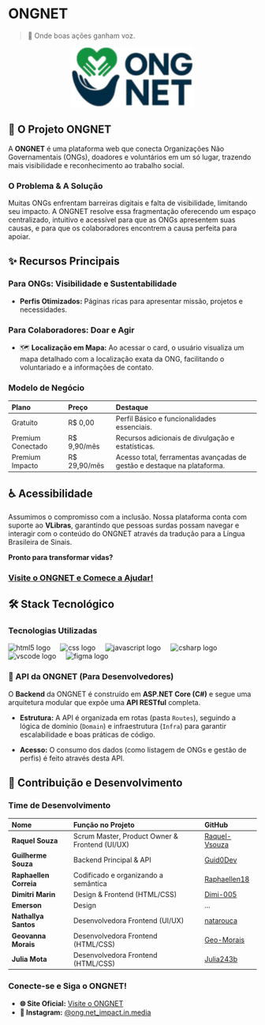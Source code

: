 # ONGNET

> 🫶 Onde boas ações ganham voz.

<p align="center">
  <img src="assets/logo-ongnet.png" alt="Logo ONGNET - Mãos em formato de coração" width="250"/>
</p>

## 🌟 O Projeto ONGNET

A **ONGNET** é uma plataforma web que conecta Organizações Não Governamentais (ONGs), doadores e voluntários em um só lugar, trazendo mais visibilidade e reconhecimento ao trabalho social.

### O Problema & A Solução

Muitas ONGs enfrentam barreiras digitais e falta de visibilidade, limitando seu impacto. A ONGNET resolve essa fragmentação oferecendo um espaço centralizado, intuitivo e acessível para que as ONGs apresentem suas causas, e para que os colaboradores encontrem a causa perfeita para apoiar.

## ✨ Recursos Principais

### Para ONGs: Visibilidade e Sustentabilidade

- **Perfis Otimizados:** Páginas ricas para apresentar missão, projetos e necessidades.

### Para Colaboradores: Doar e Agir
- 🗺️ **Localização em Mapa:** Ao acessar o card, o usuário visualiza um mapa detalhado com a localização exata da ONG, facilitando o voluntariado e a informações de contato.

### Modelo de Negócio

| Plano | Preço | Destaque |
| :--- | :--- | :--- |
| Gratuito | R$ 0,00 | Perfil Básico e funcionalidades essenciais. |
| Premium Conectado | R$ 9,90/mês | Recursos adicionais de divulgação e estatísticas. |
| Premium Impacto  | R$ 29,90/mês | Acesso total, ferramentas avançadas de gestão e destaque na plataforma. |

## ♿ Acessibilidade

Assumimos o compromisso com a inclusão. Nossa plataforma conta com suporte ao **VLibras**, garantindo que pessoas surdas possam navegar e interagir com o conteúdo do ONGNET através da tradução para a Língua Brasileira de Sinais.

**Pronto para transformar vidas?**

### [Visite o ONGNET e Comece a Ajudar!](https://guid0dev.github.io/ONGNET/)


## 🛠️ Stack Tecnológico

### Tecnologias Utilizadas

<div align="left">
  <img src="https://cdn.jsdelivr.net/gh/devicons/devicon/icons/html5/html5-original.svg" height="40" alt="html5 logo"  />
  <img width="12" />
  <img src="https://cdn.jsdelivr.net/gh/devicons/devicon/icons/css3/css3-original.svg" height="40" alt="css logo"  />
  <img width="12" />
  <img src="https://cdn.jsdelivr.net/gh/devicons/devicon/icons/javascript/javascript-plain.svg" height="40" alt="javascript logo"  />
  <img width="12" />
  <img src="https://cdn.jsdelivr.net/gh/devicons/devicon/icons/csharp/csharp-original.svg" height="40" alt="csharp logo"  />
  <img width="12" />
  <img src="https://cdn.jsdelivr.net/gh/devicons/devicon/icons/vscode/vscode-original.svg" height="40" alt="vscode logo"  />
  <img width="12" />
  <img src="https://cdn.jsdelivr.net/gh/devicons/devicon/icons/figma/figma-original.svg" height="40" alt="figma logo"  />
  <img width="12" />
</div>

### 🔌 API da ONGNET (Para Desenvolvedores)

O **Backend** da ONGNET é construído em **ASP.NET Core (C\#)** e segue uma arquitetura modular que expõe uma **API RESTful** completa.

* **Estrutura:** A API é organizada em rotas (pasta `Routes`), seguindo a lógica de domínio (`Domain`) e infraestrutura (`Infra`) para garantir escalabilidade e boas práticas de código.

* **Acesso:** O consumo dos dados (como listagem de ONGs e gestão de perfis) é feito através desta API.

## 🤝 Contribuição e Desenvolvimento

### Time de Desenvolvimento

| Nome | Função no Projeto | GitHub |
| :--- | :--- | :--- |
| **Raquel Souza** | Scrum Master, Product Owner & Frontend (UI/UX) | [Raquel-Vsouza](https://github.com/Raquel-Vsouza) |
| **Guilherme Souza** | Backend Principal & API | [Guid0Dev](https://github.com/Raquel-Vsouza) |
| **Raphaellen Correia** | Codificado e organizando a semântica | [Raphaellen18](https://github.com/Raphaellen18) |
| **Dimitri Marin** | Design & Frontend (HTML/CSS) | [Dimi-005](https://github.com/Dimi-005) |
| **Emerson** | Design | ... |
| **Nathallya Santos** | Desenvolvedora Frontend (UI/UX) | [natarouca](https://github.com/natarouca) |
| **Geovanna Morais** | Desenvolvedora Frontend (HTML/CSS) | [Geo-Morais](https://github.com/Geo-Morais) |
| **Julia Mota** | Desenvolvedora Frontend (HTML/CSS) | [Julia243b](https://github.com/Julia243b) |

### Conecte-se e Siga o ONGNET!

* **🌐 Site Oficial:** [Visite o ONGNET](https://guid0dev.github.io/ONGNET/)
* **📸 Instagram:** [@ong.net_impact.in.media](https://www.instagram.com/ong.net_impact.in.media?utm_source=ig_web_button_share_sheet&igsh=ZDNlZDc0MzIxNw==)
